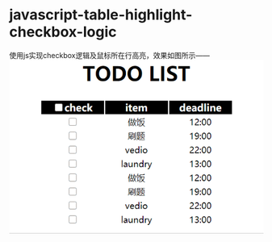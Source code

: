 # javascript-table-highlight-checkbox-logic
使用js实现checkbox逻辑及鼠标所在行高亮，效果如图所示——
![avatar](https://github.com/Windy-Z/javascript-table-highlight-checkbox-logic/blob/master/%E6%95%88%E6%9E%9C%E5%9B%BE.gif)
